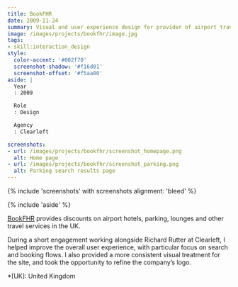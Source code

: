 ```yaml
---
title: BookFHR
date: 2009-11-24
summary: Visual and user experience design for provider of airport travel services.
image: /images/projects/bookfhr/image.jpg
tags:
- skill:interaction_design
style:
  color-accent: '#002f70'
  screenshot-shadow: '#f16d01'
  screenshot-offset: '#f5aa00'
aside: |
  Year
  : 2009

  Role
  : Design

  Agency
  : Clearleft

screenshots:
- url: /images/projects/bookfhr/screenshot_homepage.png
  alt: Home page
- url: /images/projects/bookfhr/screenshot_parking.png
  alt: Parking search results page
---
```

{% include 'screenshots' with screenshots
  alignment: 'bleed'
%}

{% include 'aside' %}

[BookFHR][1] provides discounts on airport hotels, parking, lounges and other travel services in the UK.

During a short engagement working alongside Richard Rutter at Clearleft, I helped improve the overall user experience, with particular focus on search and booking flows. I also provided a more consistent visual treatment for the site, and took the opportunity to refine the company’s logo.

[1]: https://www.bookfhr.com

*[UK]: United Kingdom
